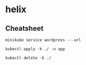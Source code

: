 # helix

## Cheatsheet

```console
minikube service wordpress ---url

kubectl apply -k ./ -n app

kubectl delete -k ./
```
